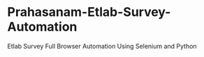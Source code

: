 # Prahasanam-Etlab-Survey-Automation
Etlab Survey Full Browser Automation Using Selenium and Python
